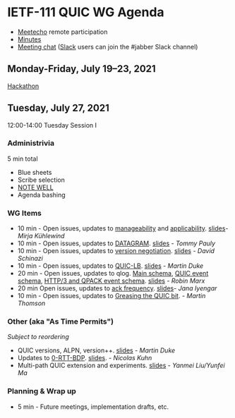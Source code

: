 # IETF-111 QUIC WG Agenda

* [Meetecho](https://meetings.conf.meetecho.com/ietf111/?group=quic) remote participation
* [Minutes](https://codimd.ietf.org/notes-ietf-111-quic)
* [Meeting chat](xmpp:quic@jabber.ietf.org?join) ([Slack](https://quicdev.slack.com/) users can join the #jabber Slack channel)

## Monday-Friday, July 19–23, 2021

[Hackathon](https://trac.ietf.org/trac/ietf/meeting/wiki/111hackathon)

## Tuesday, July 27, 2021

12:00-14:00 Tuesday Session I

### Administrivia

5 min total

* Blue sheets
* Scribe selection
* [NOTE WELL](https://www.ietf.org/about/note-well.html)
* Agenda bashing


### WG Items
* 10 min - Open issues, updates to [manageability](https://datatracker.ietf.org/doc/draft-ietf-quic-manageability/) and [applicability](https://datatracker.ietf.org/doc/draft-ietf-quic-applicability/). [slides](https://github.com/quicwg/wg-materials/blob/main/ietf111/ops-drafts.pdf)- *Mirja Kühlewind*
* 10 min - Open issues, updates to [DATAGRAM](https://datatracker.ietf.org/doc/draft-ietf-quic-datagram/). [slides](https://github.com/quicwg/wg-materials/blob/main/ietf111/datagram.pdf) - *Tommy Pauly*
* 10 min - Open issues, updates to [version negotiation](https://datatracker.ietf.org/doc/draft-ietf-quic-version-negotiation/). [slides](https://github.com/quicwg/wg-materials/blob/main/ietf111/version-negotiation.pdf) - *David Schinazi*
* 10 min - Open issues, updates to [QUIC-LB](https://datatracker.ietf.org/doc/draft-ietf-quic-load-balancers). [slides](https://github.com/quicwg/wg-materials/blob/main/ietf111/quic-lb.pdf) - *Martin Duke*
* 20 min - Open issues, updates to qlog. [Main schema](https://datatracker.ietf.org/doc/html/draft-ietf-quic-qlog-main-schema), [QUIC event schema](https://datatracker.ietf.org/doc/html/draft-ietf-quic-qlog-quic-events), [HTTP/3 and QPACK event schema](https://quicwg.github.io/qlog/#go.draft-ietf-quic-qlog-h3-events.html). [slides](https://github.com/quicwg/wg-materials/blob/main/ietf111/qlog.pdf) - *Robin Marx*
* 20 min  Open issues, updates to [ack frequency](https://github.com/quicwg/ack-frequency). [slides](https://github.com/quicwg/wg-materials/blob/main/ietf111/ack-frequency.pdf)- *Jana Iyengar*
* 10 min - Open issues, updates to [Greasing the QUIC bit](https://datatracker.ietf.org/doc/html/draft-ietf-quic-bit-grease). - *Martin Thomson*


### Other (aka "As Time Permits")

*Subject to reordering*

* QUIC versions, ALPN, version++. [slides](https://github.com/quicwg/wg-materials/blob/main/ietf111/quic-version-stuff.pdf) - *Martin Duke*
* Updates to [0-RTT-BDP](https://github.com/NicoKos/QUIC_HIGH_BDP/tree/master/ietf-document/draft-0rtt-bdp). [slides](https://github.com/NicoKos/wg-materials/blob/main/ietf111/0rtt-bdp.pdf). - *Nicolas Kuhn*
* Multi-path QUIC extension and experiments. [slides](https://github.com/quicwg/wg-materials/blob/main/ietf111/multipath-experiments.pdf)  - *Yanmei Liu/Yunfei Ma*


### Planning & Wrap up

* 5 min - Future meetings, implementation drafts, etc.

